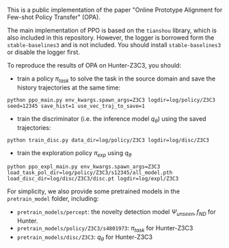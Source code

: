 This is a public implementation of the paper "Online Prototype Alignment for Few-shot Policy Transfer" (OPA).

The main implementation of PPO is based on the `tianshou` library, which is also included in this repository. However, the logger is borrowed form the  `stable-baselines3` and is not included. You should install  `stable-baselines3` or disable the logger first.

To reproduce the results of OPA on Hunter-Z3C3, you should:
- train a policy $\pi_{task}$ to solve the task in the source domain and save the history trajectories at the same time:
```
python ppo_main.py env_kwargs.spawn_args=Z3C3 logdir=log/policy/Z3C3 seed=12345 save_hist=1 use_vec_traj_to_save=1
```

- train the discriminator (i.e. the inference model $q_\theta$) using the saved trajectories:

```
python train_disc.py data_dir=log/policy/Z3C3 logdir=log/disc/Z3C3
```

- train the exploration policy $\pi_{exp}$ using $q_\theta$

```
python ppo_expl_main.py env_kwargs.spawn_args=Z3C3 load_task_pol_dir=log/policy/Z3C3/s12345/all_model.pth load_disc_dir=log/disc/Z3C3/disc.pt logdir=log/expl/Z3C3
```

For simplicity, we also provide some pretrained models in the `pretrain_model` folder, including:
- `pretrain_models/percept`: the novelty detection model $\Psi_{unseen},f_{ND}$ for Hunter.
- `pretrain_models/policy/Z3C3/s4801973`: $\pi_{task}$ for Hunter-Z3C3
- `pretrain_models/disc/Z3C3`: $q_\theta$ for Hunter-Z3C3

